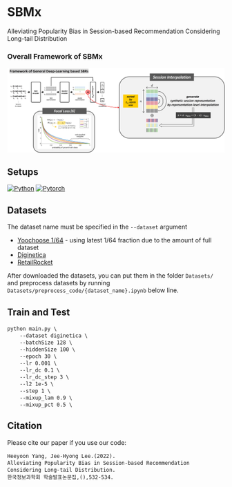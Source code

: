 # SBMx

Alleviating Popularity Bias in Session-based Recommendation Considering Long-tail Distribution

### **Overall Framework of SBMx**
<img src=./assets/SBMx_framework.jpg>


## Setups
[![Python](https://img.shields.io/badge/python-3.9.15-blue?logo=python&logoColor=FED643)](https://www.python.org/downloads/release/python-3915/)
[![Pytorch](https://img.shields.io/badge/pytorch-1.13.0-red?logo=pytorch)](https://pytorch.org/get-started/previous-versions/)


## Datasets
The dataset name must be specified in the `--dataset` argument
- [Yoochoose 1/64](https://www.kaggle.com/chadgostopp/recsys-challenge-2015) - using latest 1/64 fraction due to the amount of full dataset
- [Diginetica](https://competitions.codalab.org/competitions/11161#learn_the_details-data2)
- [RetailRocket](https://www.kaggle.com/retailrocket/ecommerce-dataset)

After downloaded the datasets, you can put them in the folder `Datasets/` and preprocess datasets by running `Datasets/preprocess_code/{dataset_name}.ipynb` below line. 


## Train and Test
```
python main.py \
    --dataset diginetica \
    --batchSize 128 \
    --hiddenSize 100 \
    --epoch 30 \
    --lr 0.001 \
    --lr_dc 0.1 \
    --lr_dc_step 3 \
    --l2 1e-5 \
    --step 1 \
    --mixup_lam 0.9 \
    --mixup_pct 0.5 \
```


## Citation
Please cite our paper if you use our code:
```
Heeyoon Yang, Jee-Hyong Lee.(2022).
Alleviating Popularity Bias in Session-based Recommendation Considering Long-tail Distribution.
한국정보과학회 학술발표논문집,(),532-534.
```
